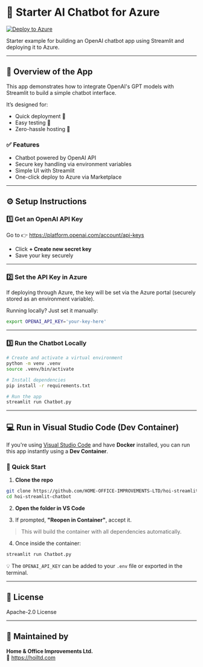 # 🎈 Starter AI Chatbot for Azure

[![Deploy to Azure](https://aka.ms/deploytoazurebutton)](https://portal.azure.com/#create/Microsoft.Template/uri/https%3A%2F%2Fraw.githubusercontent.com%2FHOME-OFFICE-IMPROVEMENTS-LTD%2Fhoi-streamlit-chatbot%2Fmain%2Farm-templates%2FmainTemplate.json)

Starter example for building an OpenAI chatbot app using Streamlit and deploying it to Azure.

---

## 🌟 Overview of the App

This app demonstrates how to integrate OpenAI's GPT models with Streamlit to build a simple chatbot interface.

It’s designed for:
- Quick deployment 🧪  
- Easy testing 🧠  
- Zero-hassle hosting 🚀  

### ✅ Features
- Chatbot powered by OpenAI API
- Secure key handling via environment variables
- Simple UI with Streamlit
- One-click deploy to Azure via Marketplace

---

## ⚙️ Setup Instructions

### 1️⃣ Get an OpenAI API Key
Go to 👉 https://platform.openai.com/account/api-keys

- Click **+ Create new secret key**
- Save your key securely

---

### 2️⃣ Set the API Key in Azure
If deploying through Azure, the key will be set via the Azure portal (securely stored as an environment variable).

Running locally? Just set it manually:

```bash
export OPENAI_API_KEY='your-key-here'
```

---

### 3️⃣ Run the Chatbot Locally

```bash
# Create and activate a virtual environment
python -m venv .venv
source .venv/bin/activate

# Install dependencies
pip install -r requirements.txt

# Run the app
streamlit run Chatbot.py
```

---

## 💻 Run in Visual Studio Code (Dev Container)

If you're using [Visual Studio Code](https://code.visualstudio.com/) and have **Docker** installed, you can run this app instantly using a **Dev Container**.

### 🚀 Quick Start

1. **Clone the repo**

```bash
git clone https://github.com/HOME-OFFICE-IMPROVEMENTS-LTD/hoi-streamlit-chatbot.git
cd hoi-streamlit-chatbot
```

2. **Open the folder in VS Code**

3. If prompted, **"Reopen in Container"**, accept it.

> This will build the container with all dependencies automatically.

4. Once inside the container:

```bash
streamlit run Chatbot.py
```

💡 The `OPENAI_API_KEY` can be added to your `.env` file or exported in the terminal.

---

## 📄 License

Apache-2.0 License

---

## 🏢 Maintained by

**Home & Office Improvements Ltd.**  
🔗 https://hoiltd.com
